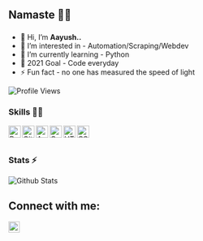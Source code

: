 ## Namaste 🙏🏻
###
- 👋 Hi, I’m **Aayush..**
- 👀 I’m interested in - Automation/Scraping/Webdev
- 🌱 I’m currently learning - Python
- 🥅 2021 Goal - Code everyday
- ⚡ Fun fact - no one has measured the speed of light

![Profile Views](https://hits.seeyoufarm.com/api/count/incr/badge.svg?url=https://github.com/aayush-commits/&title=Profile%20Views)


### Skills 👨‍💻

<img align="left" alt="Python" width="24px" src="https://cdn.jsdelivr.net/npm/simple-icons@3.2.0/icons/python.svg" />
<img align="left" alt="GitHub" width="24px" src="https://cdn.jsdelivr.net/npm/simple-icons@3.2.0/icons/github.svg" />
<img align="left" alt="Android" width="24px" src="https://cdn.jsdelivr.net/npm/simple-icons@3.2.0/icons/android.svg" />
<img align="left" alt="C++" width="24px" src="https://cdn.jsdelivr.net/npm/simple-icons@3.2.0/icons/cplusplus.svg" />
<img align="left" alt="HTML" width="24px" src="https://cdn.jsdelivr.net/npm/simple-icons@3.2.0/icons/html5.svg" />
<img align="left" alt="CSS" width="24px" src="https://cdn.jsdelivr.net/npm/simple-icons@3.2.0/icons/css3.svg" />
</br>
</br>

### Stats ⚡️

![Github Stats](https://github-stats-alpha.vercel.app/api/?username=aayush-commits&tc=333&ic=333)

<!---
aayush572/aayush572 is a ✨ special ✨ repository because its `README.md` (this file) appears on your GitHub profile.
You can click the Preview link to take a look at your changes.
--->

## Connect with me:
[<img align="left" alt="LinkedIn" width="22px" src="https://cdn.jsdelivr.net/npm/simple-icons@v3/icons/linkedin.svg" />](https://www.linkedin.com/in/aayush-amoli-972134207/)
<br />
